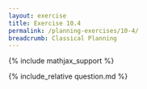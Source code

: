 ```yaml
---
layout: exercise
title: Exercise 10.4
permalink: /planning-exercises/10-4/
breadcrumb: Classical Planning
---
```


{% include mathjax_support %}

<div><i class="arrow-up" data-chapter="planning-exercises" data-exercise="ex_4" data-rating="0"></i></div>
{% include_relative question.md %}
